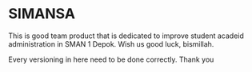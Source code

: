 SIMANSA
=======

This is good team product that is dedicated to improve student acadeid administration in SMAN 1 Depok.
Wish us good luck, bismillah.


Every versioning in here need to be done correctly. 
Thank you
